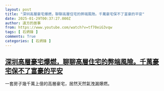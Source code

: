 ```yaml
---
layout: post
title: "深圳高層豪宅爆燃，聊聊高層住宅的弊端風險。千萬豪宅保不了富豪的平安"
date: 2025-01-29T00:37:27.000Z
author: 遠方的故事
from: https://www.youtube.com/watch?v=tf70eiG3vqw
tags: [ 石炳锋 ]
comments: True
categories: [ 石炳锋 ]
---
```

<!--1738111047000-->
[深圳高層豪宅爆燃，聊聊高層住宅的弊端風險。千萬豪宅保不了富豪的平安](https://www.youtube.com/watch?v=tf70eiG3vqw)
------

<div>
一套房子幾千萬上億的高層豪宅，居然天然氣洩漏爆燃。
</div>
